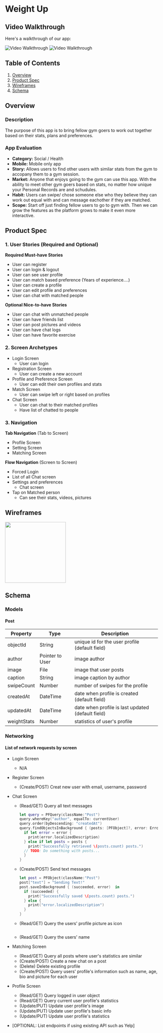 # Weight Up

## Video Walkthrough

Here's a walkthrough of our app:

<img src='http://g.recordit.co/o3toKKSEhg.gif' title='Video Walkthrough' width='' alt='Video Walkthrough' />

<img src='http://g.recordit.co/4bFZTdLiw2.gif' title='Video Walkthrough' width='' alt='Video Walkthrough' />

## Table of Contents
1. [Overview](#Overview)
1. [Product Spec](#Product-Spec)
1. [Wireframes](#Wireframes)
2. [Schema](#Schema)

## Overview
### Description
The purpose of this app is to bring fellow gym goers to work out together based on their stats, plans and preferences.

### App Evaluation
- **Category:** Social / Health
- **Mobile:**  Mobile only app
- **Story:** Allows users to find other users with similar stats from the gym to accopany them to a gym session.
- **Market:** Anyone that enjoys going to the gym can use this app. With the ability to meet other gym goers based on stats, no matter how unique your Personal Records are and schudules.
- **Habit:** Users can swipe/ chose someone else who they believe they can work out equal with and can message eachother if they are matched.
- **Scope:** Start off just finding fellow users to go to gym with. Then we can grow the features as the platform grows to make it even more interactive.

## Product Spec

### 1. User Stories (Required and Optional)

**Required Must-have Stories**

* User can register 
* User can login & logout
* User can see user profile 
* User can match based preference (Years of experience....)
* User can create a profile 
* User can edit profile and preferences
* User can chat with matched people 

**Optional Nice-to-have Stories**

* User can chat with unmatched people 
* User can have friends list
* User can post pictures and videos
* User can have chat logs
* User can have favorite exercise

### 2. Screen Archetypes

* Login Screen
   * User can login
* Registration Screen
   * User can create a new account
* Profile and Preference Screen
   * User can edit their own profiles and stats
* Match Screen
   * User can swipe left or right based on profiles
* Chat Screen
   * User can chat to their matched profiles
   * Have list of chatted to people

### 3. Navigation

**Tab Navigation** (Tab to Screen)

* Profile Screen
* Setting Screen
* Matching Screen

**Flow Navigation** (Screen to Screen)

* Forced Login
* List of all Chat screen
* Settings and preferences
   * Chat screen
* Tap on Matched person
   * Can see their stats, videos, pictures



## Wireframes

<img src="https://i.imgur.com/rGaxHfL.png" height=200>


## Schema 
### Models
#### Post

| Property      | Type     | Description |
   | ------------- | -------- | ------------|
   | objectId      | String   | unique id for the user profile (default field) |
   | author        | Pointer to User| image author |
   | image         | File     | image that user posts |
   | caption       | String   | image caption by author |
   | swipeCount   | Number   | number of swipes for the profile |
   | createdAt     | DateTime | date when profile is created (default field) |
   | updatedAt     | DateTime | date when profile is last updated (default field) |
   | weightStats     | Number | statistics of user's profile |

### Networking
#### List of network requests by screen
   - Login Screen
      - N/A
   - Register Screen
      - (Create/POST) Creat new user with email, username, password
   - Chat Screen
      - (Read/GET) Query all text messages
        ``` swift
        let query = PFQuery(className:"Post")
        query.whereKey("author", equalTo: currentUser)
        query.order(byDescending: "createdAt")
        query.findObjectsInBackground { (posts: [PFObject]?, error: Error?) in
          if let error = error {
            print(error.localizedDescription)
          } else if let posts = posts {
            print("Successfully retrieved \(posts.count) posts.")
          // TODO: Do something with posts...
          }
        }
        ```
      - (Create/POST) Send text messages
        ``` swift
        let post = PFObject(className:"Post")
        post["text"] = "Sending Text!"
        post.saveInBackground { (succeeded, error)  in
          if (succeeded) {
            print("Successfully saved \(posts.count) posts.")
          } else {
            print("error.localizedDescription")
          }
        }
        ```
      - (Read/GET) Query the users' profile picture as icon
        ``` swift
        
        ```
      - (Read/GET) Query the users' name
   - Matching Screen
      - (Read/GET) Query all posts where user's statistics are similar
      - (Create/POST) Create a new chat on a post
      - (Delete) Delete existing profile
      - (Create/POST) Query users' profile's information such as name, age, bio and picture for each user
   - Profile Screen
      - (Read/GET) Query logged in user object
      - (Read/GET) Query current user profile's statistics
      - (Update/PUT) Update user profile's image
      - (Update/PUT) Update user profile's basic info
      - (Update/PUT) Update user profile's statistics

- [OPTIONAL: List endpoints if using existing API such as Yelp]
